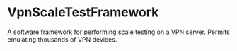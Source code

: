 # VpnScaleTestFramework
A software framework for performing scale testing on a VPN server. Permits  emulating thousands of VPN devices.
